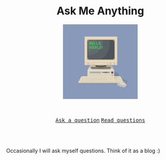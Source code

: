 

<h1 align = "center"> Ask Me Anything </h1>

<p align = "center"><img src = "hello_world.gif" width = 200></p>
<br>
<p align = "center"><kbd><a href="../../issues/new">Ask a question</a></kbd> <kbd><a href="../../issues?q=is%3Aissue+is%3Aclosed">Read questions</a></kbd></p>

<br>
<br>
<br>
Occasionally I will ask myself questions. Think of it as a blog :)

